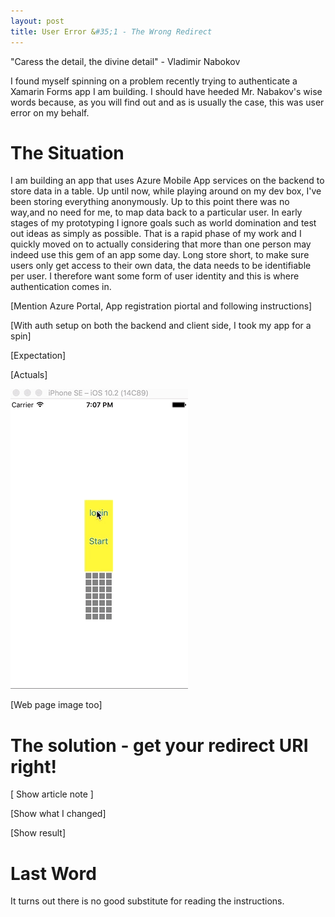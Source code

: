 ```yaml
---
layout: post
title: User Error &#35;1 - The Wrong Redirect
---
```


"Caress the detail, the divine detail" - Vladimir Nabokov

I found myself spinning on a problem recently trying to authenticate a Xamarin Forms app I am building. I should have heeded Mr. Nabakov's wise words because, as you will find out and as is usually the case, this was user error on my behalf. 

# The Situation #
I am building an app that uses Azure Mobile App services on the backend to store data in a table. Up until now, while playing around on my dev box, I've been storing everything anonymously. Up to this point there was no way,and no need for me, to map data back to a particular user. In early stages of my prototyping I ignore goals such as world domination and test out ideas as simply as possible. That is a rapid phase of my work and I quickly moved on to actually considering that more than one person may indeed use this gem of an app some day. Long store short, to make sure users only get access to their own data, the data needs to be identifiable per user. I therefore want some form of user identity and this is where authentication comes in. 

[Mention Azure Portal, App registration piortal and following instructions]


[With auth setup on both the backend and client side, I took my app for a spin]

[Expectation]

[Actuals]

![Authentication dialog disappearing](/images/auth-dialog-disappears.gif)

[Web page image too]

# The solution - get your redirect URI right! #

[ Show article note ]

[Show what I changed]

[Show result]




# Last Word #
It turns out there is no good substitute for reading the instructions. 
